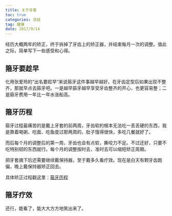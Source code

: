 ```yaml
---
title: 关于牙套
toc: true
categories: 总结
tag: 健康
date: 2017/9/14
---
```

经历大概两年的矫正，终于拆掉了牙齿上的矫正器，并结束每月一次的调整。值此之际，简单写下一些感受和心得。

<!-- more -->

## 箍牙要趁早
化用张爱玲的“出名要趁早”来说箍牙这件事越早越好。在牙齿定型后如果出现不整齐，那就早点去箍牙吧。一是越早箍牙越早享受牙齿整齐的开心，也更容易整；二是箍牙费用一年比一年水涨船高。

## 箍牙历程
箍牙过程最痛苦的是戴上牙套的前两周，牙齿软的根本无法吃一丢丢硬的东西，我是靠着喝粥、吃面、吃鱼度过那两周的，肚子饿得很快，多吃几餐就好了。

而后每个月的调整后的第一周，牙齿也会有点软，撕咬力不足。不过还好，只要不吃特别韧的东西就行。每个月的调整按时去，准时去可以缩短矫正周期。

把牙套摘下后还需要继续戴保持器，至于戴多久看疗效。现在是白天有颗牙齿跑偏，晚上戴保持器矫正回去。

具体矫正过程戳这里：[箍牙历程](http://zhihu.com/question/36994221/answer/75198033 )

## 箍牙疗效
还行，能看了，能大大方方地笑出来了。